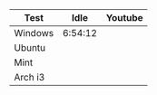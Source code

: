 | Test | Idle | Youtube |
| ---- | ---- | ------- |
| Windows | 6:54:12 | |
| Ubuntu | | |
| Mint | | |
| Arch i3 | | |

